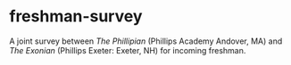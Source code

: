 # freshman-survey
A joint survey between *The Phillipian* (Phillips Academy Andover, MA) and *The Exonian* (Phillips Exeter: Exeter, NH) for incoming freshman.
